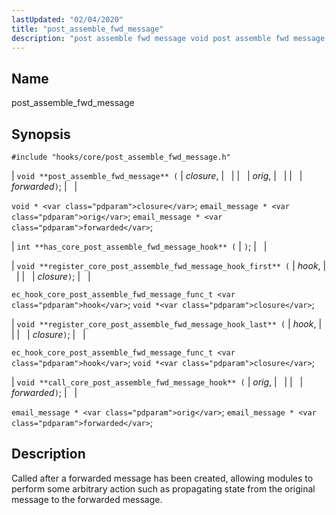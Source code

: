 ```yaml
---
lastUpdated: "02/04/2020"
title: "post_assemble_fwd_message"
description: "post assemble fwd message void post assemble fwd message closure orig forwarded void closure email message orig email message forwarded int has core post assemble fwd message hook void register core post assemble fwd message hook first hook closure ec hook core post assemble fwd message func t hook void..."
---
```


<a name="hooks.core.post_assemble_fwd_message"></a> 
## Name

post_assemble_fwd_message

## Synopsis

`#include "hooks/core/post_assemble_fwd_message.h"`

| `void **post_assemble_fwd_message** (` | <var class="pdparam">closure</var>, |   |
|   | <var class="pdparam">orig</var>, |   |
|   | <var class="pdparam">forwarded</var>`)`; |   |

`void * <var class="pdparam">closure</var>`;
`email_message * <var class="pdparam">orig</var>`;
`email_message * <var class="pdparam">forwarded</var>`;

| `int **has_core_post_assemble_fwd_message_hook** (` | `)`; |   |

| `void **register_core_post_assemble_fwd_message_hook_first** (` | <var class="pdparam">hook</var>, |   |
|   | <var class="pdparam">closure</var>`)`; |   |

`ec_hook_core_post_assemble_fwd_message_func_t <var class="pdparam">hook</var>`;
`void *<var class="pdparam">closure</var>`;

| `void **register_core_post_assemble_fwd_message_hook_last** (` | <var class="pdparam">hook</var>, |   |
|   | <var class="pdparam">closure</var>`)`; |   |

`ec_hook_core_post_assemble_fwd_message_func_t <var class="pdparam">hook</var>`;
`void *<var class="pdparam">closure</var>`;

| `void **call_core_post_assemble_fwd_message_hook** (` | <var class="pdparam">orig</var>, |   |
|   | <var class="pdparam">forwarded</var>`)`; |   |

`email_message * <var class="pdparam">orig</var>`;
`email_message * <var class="pdparam">forwarded</var>`;<a name="idp42716864"></a> 
## Description

Called after a forwarded message has been created, allowing modules to perform some arbitrary action such as propagating state from the original message to the forwarded message.